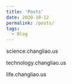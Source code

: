 ```yaml
---
title: 'Posts'
date: 2020-10-12
permalink: /posts/
tags:
  - Blog
---
```



science.changliao.us

technology.changliao.us

life.changliao.us